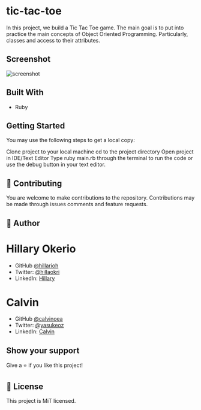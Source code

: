 # tic-tac-toe

In this project, we build a Tic Tac Toe game. The main goal is to put into practice the main concepts of Object Oriented Programming. Particularly, classes and access to their attributes.

## Screenshot

![screenshot](./screenshot.png)

## Built With

- Ruby

## Getting Started

You may use the following steps to get a local copy:

Clone project to your local machine
cd to the project directory
Open project in IDE/Text Editor
Type ruby main.rb through the terminal to run the code or use the debug button in your text editor.

## 🤝 Contributing

You are welcome to make contributions to the repository. Contributions may be made through issues comments and feature requests.

## 👤 Author

# Hillary Okerio

- GitHub [@hillarioh](https://github.com/hillarioh/)
- Twitter: [@hillaokri](https://twitter.com/hillaokri)
- LinkedIn: [Hillary](https://www.linkedin.com/in/hillaryokerio/)

# Calvin

- GitHub [@calvinoea](https://github.com/calvinoea/)
- Twitter: [@yasukeoz](https://twitter.com/yasukeoz)
- LinkedIn: [Calvin](https://www.linkedin.com/in/calvin-ebun-amu-9b200017a/)

## Show your support

Give a ⭐️ if you like this project!

## 📝 License

This project is MiT licensed.
